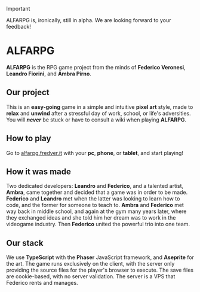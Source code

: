 > [!IMPORTANT]
> ALFARPG is, ironically, still in alpha. We are looking forward to your feedback!

# ALFARPG
**ALFARPG** is the RPG game project from the minds of **Federico Veronesi**, **Leandro Fiorini**, and **Ambra Pirno**.

## Our project
This is an **easy-going** game in a simple and intuitive **pixel art** style, made to **relax** and **unwind** after a stressful day of work, school, or life's adversities. You will ***never*** be stuck or have to consult a wiki when playing **ALFARPG**.

## How to play
Go to [alfarpg.fredver.it](https://alfarpg.fredver.it)  with your **pc**, **phone**, or **tablet**, and start playing!

## How it was made
Two dedicated developers: **Leandro** and **Federico**, and a talented artist, **Ambra**, came together and decided that a game was in order to be made. **Federico** and **Leandro** met when the latter was looking to learn how to code, and the former for someone to teach to. **Ambra** and **Federico** met way back in middle school, and again at the gym many years later, where they exchanged ideas and she told him her dream was to work in the videogame industry. Then **Federico** united the powerful trio into one team.

## Our stack
We use **TypeScript** with the **Phaser** JavaScript framework, and **Aseprite** for the art. The game runs exclusively on the client, with the server only providing the source files for the player's browser to execute. The save files are cookie-based, with no server validation. The server is a VPS that Federico rents and manages.
